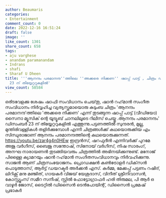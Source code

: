 ```yaml
---
author: Beaumaris
categories:
- Entertainment
comment_count: 0
date: 2022-12-16 16:51:24
draft: false
image: ''
like_count: 1301
share_count: 658
tags:
- aju varghese
- anandam paramanandam
- Indrans
- shafi
- Sharaf U Dheen
title: '''ആനന്ദം പരമാനന്ദ''ത്തിലെ ''അക്കരെ നിക്കണ'' ഷാപ്പ് പാട്ട് , ചിത്രം ഡിസംബർ
  23 ന് തിയ്യേറ്ററുകളിൽ'
view_count: 58584
---
```


ഒരിടവേളക്കു ശേഷം ഷാഫി സംവിധാനം ചെയ്‌തു, ഷാൻ റഹ്‌മാൻ സംഗീത സംവിധാനം നിർവ്വഹിച്ച വ്യത്യസ്തമായൊരു കുടുംബ ചിത്രം 'ആനന്ദം പരമാനന്ദ'ത്തിലെ 'അക്കരെ നിക്കണ' എന്ന് തുടങ്ങുന്ന ഷാപ്പ് പാട്ട് (വീഡിയോ) സൈനാ മ്യൂസിക് ന്റെ യൂട്യൂബ് ചാനലിലൂടെ റിലീസ് ചെയ്തു .ആനന്ദം പരമാനന്ദം' ഡിസംബർ 23 ന് തിയ്യേറ്ററുകളിൽ എത്തുന്നു.പട്ടണത്തില്‍ സുന്ദരന്‍, മുല്ല, മുന്തിരിവള്ളികള്‍ തളിര്‍ക്കുമ്പോള്‍ എന്നീ ചിത്രങ്ങള്‍ക്ക് കഥയൊരുക്കിയ എം സിന്ധുരാജാണ് ആനന്ദം പരമാനന്ദത്തിന്റെ കഥയൊരുക്കുന്നത്. https://youtu.be/zar4g4n0HEw ഇന്ദ്രന്‍സ്, ഷറഫുദീന്‍ എന്നിവര്‍ക്ക് പുറമേ അജു വര്‍ഗീസ്, ബൈജു സന്തോഷ്, സിനോയ് വര്‍ഗീസ്, നിഷ സാരംഗ്, അനഘ നാരായണന്‍ തുടങ്ങിയവരും ചിത്രത്തില്‍ അഭിനയിക്കുന്നുണ്ട്. മനോജ് പിള്ളൈ ക്യാമറയും ഷാന്‍ റഹ്‌മാന്‍ സംഗീതസംവിധാനവും നിര്‍വഹിക്കുന്നു. സാജന്‍ ആണ് ചിത്രസംയോജനം. പ്രൊഡക്ഷന്‍ കണ്‍ട്രോളര്‍ ഡിക്‌സന്‍ പൊടുത്താസ്, ആര്‍ട്ട് ഡയറക്ടര്‍ അര്‍ക്കന്‍ എസ്. കര്‍മ്മ, മേക്കപ്പ് പട്ടണം റഷീദ്, ലിറിക്സ് മനു മഞ്ജിത്, ഗായകര്‍ വിജയ് യേശുദാസ്, വിനീത് ശ്രീനിവാസന്‍, കോസ്റ്റ്യൂംസ് സമീറ സനീഷ്, സ്റ്റില്‍ ഫോട്ടോഗ്രാഫര്‍ ഹരി തിരുമല, പി ആര്‍ ഒ വാഴൂര്‍ ജോസ്, ടൈറ്റില്‍ ഡിസൈന്‍ ടെന്‍പോയിന്റ്, ഡിസൈന്‍ പ്രമേഷ് പ്രഭാകര്‍